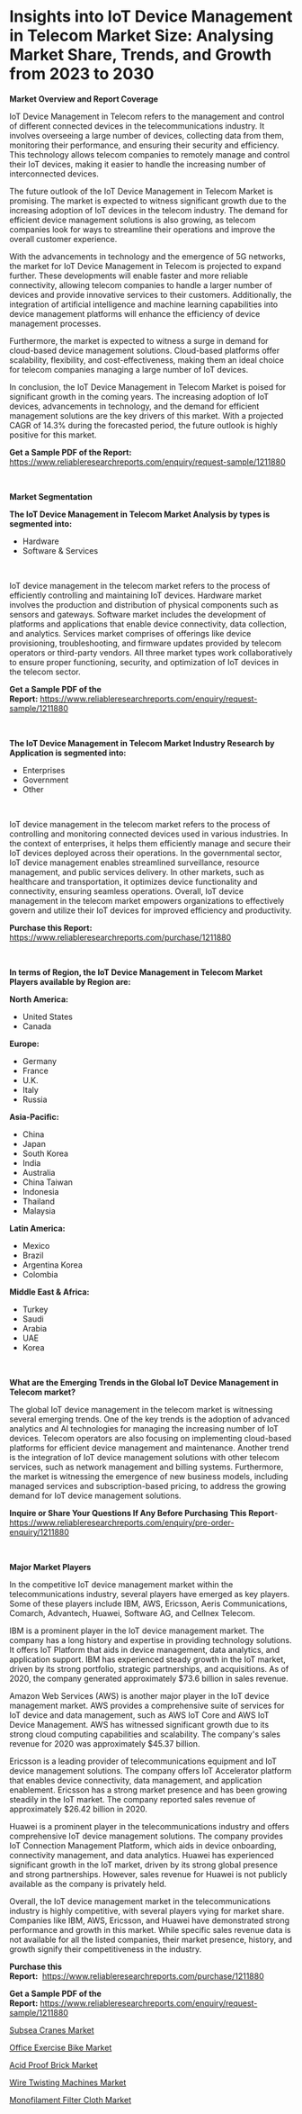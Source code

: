 <p><h1>Insights into IoT Device Management in Telecom Market Size: Analysing Market Share, Trends, and Growth from 2023 to 2030</h1></p><p><strong>Market Overview and Report Coverage</strong></p>
<p><p>IoT Device Management in Telecom refers to the management and control of different connected devices in the telecommunications industry. It involves overseeing a large number of devices, collecting data from them, monitoring their performance, and ensuring their security and efficiency. This technology allows telecom companies to remotely manage and control their IoT devices, making it easier to handle the increasing number of interconnected devices.</p><p>The future outlook of the IoT Device Management in Telecom Market is promising. The market is expected to witness significant growth due to the increasing adoption of IoT devices in the telecom industry. The demand for efficient device management solutions is also growing, as telecom companies look for ways to streamline their operations and improve the overall customer experience.</p><p>With the advancements in technology and the emergence of 5G networks, the market for IoT Device Management in Telecom is projected to expand further. These developments will enable faster and more reliable connectivity, allowing telecom companies to handle a larger number of devices and provide innovative services to their customers. Additionally, the integration of artificial intelligence and machine learning capabilities into device management platforms will enhance the efficiency of device management processes.</p><p>Furthermore, the market is expected to witness a surge in demand for cloud-based device management solutions. Cloud-based platforms offer scalability, flexibility, and cost-effectiveness, making them an ideal choice for telecom companies managing a large number of IoT devices.</p><p>In conclusion, the IoT Device Management in Telecom Market is poised for significant growth in the coming years. The increasing adoption of IoT devices, advancements in technology, and the demand for efficient management solutions are the key drivers of this market. With a projected CAGR of 14.3% during the forecasted period, the future outlook is highly positive for this market.</p></p>
<p><strong>Get a Sample PDF of the Report:</strong> <a href="https://www.reliableresearchreports.com/enquiry/request-sample/1211880">https://www.reliableresearchreports.com/enquiry/request-sample/1211880</a></p>
<p>&nbsp;</p>
<p><strong>Market Segmentation</strong></p>
<p><strong>The IoT Device Management in Telecom Market Analysis by types is segmented into:</strong></p>
<p><ul><li>Hardware</li><li>Software & Services</li></ul></p>
<p>&nbsp;</p>
<p><p>IoT device management in the telecom market refers to the process of efficiently controlling and maintaining IoT devices. Hardware market involves the production and distribution of physical components such as sensors and gateways. Software market includes the development of platforms and applications that enable device connectivity, data collection, and analytics. Services market comprises of offerings like device provisioning, troubleshooting, and firmware updates provided by telecom operators or third-party vendors. All three market types work collaboratively to ensure proper functioning, security, and optimization of IoT devices in the telecom sector.</p></p>
<p><strong>Get a Sample PDF of the Report:</strong>&nbsp;<a href="https://www.reliableresearchreports.com/enquiry/request-sample/1211880">https://www.reliableresearchreports.com/enquiry/request-sample/1211880</a></p>
<p>&nbsp;</p>
<p><strong>The IoT Device Management in Telecom Market Industry Research by Application is segmented into:</strong></p>
<p><ul><li>Enterprises</li><li>Government</li><li>Other</li></ul></p>
<p>&nbsp;</p>
<p><p>IoT device management in the telecom market refers to the process of controlling and monitoring connected devices used in various industries. In the context of enterprises, it helps them efficiently manage and secure their IoT devices deployed across their operations. In the governmental sector, IoT device management enables streamlined surveillance, resource management, and public services delivery. In other markets, such as healthcare and transportation, it optimizes device functionality and connectivity, ensuring seamless operations. Overall, IoT device management in the telecom market empowers organizations to effectively govern and utilize their IoT devices for improved efficiency and productivity.</p></p>
<p><strong>Purchase this Report:</strong>&nbsp; <a href="https://www.reliableresearchreports.com/purchase/1211880">https://www.reliableresearchreports.com/purchase/1211880</a></p>
<p>&nbsp;</p>
<p><strong>In terms of Region, the IoT Device Management in Telecom Market Players available by Region are:</strong></p>
<p>
    <p> <strong> North America: </strong>
        <ul>
            <li>United States</li>
            <li>Canada</li>
        </ul>
        </p> 
    <p> <strong> Europe: </strong>
        <ul>
            <li>Germany</li>
            <li>France</li>
            <li>U.K.</li>
            <li>Italy</li>
            <li>Russia</li>
        </ul>
        </p> 
    <p> <strong> Asia-Pacific: </strong>
        <ul>
            <li>China</li>
            <li>Japan</li>
            <li>South Korea</li>
            <li>India</li>
            <li>Australia</li>
            <li>China Taiwan</li>
            <li>Indonesia</li>
            <li>Thailand</li>
            <li>Malaysia</li>
        </ul>
        </p> 
    <p> <strong> Latin America: </strong>
        <ul>
            <li>Mexico</li>
            <li>Brazil</li>
            <li>Argentina Korea</li>
            <li>Colombia</li>
        </ul>
        </p> 
    <p> <strong> Middle East & Africa: </strong>
        <ul>
            <li>Turkey</li>
            <li>Saudi</li>
            <li>Arabia</li>
            <li>UAE</li>
            <li>Korea</li>
        </ul>
    </p>
    </p>
<p>&nbsp;</p>
<p><strong>What are the Emerging Trends in the Global IoT Device Management in Telecom market?</strong></p>
<p><p>The global IoT device management in the telecom market is witnessing several emerging trends. One of the key trends is the adoption of advanced analytics and AI technologies for managing the increasing number of IoT devices. Telecom operators are also focusing on implementing cloud-based platforms for efficient device management and maintenance. Another trend is the integration of IoT device management solutions with other telecom services, such as network management and billing systems. Furthermore, the market is witnessing the emergence of new business models, including managed services and subscription-based pricing, to address the growing demand for IoT device management solutions.</p></p>
<p><strong>Inquire or Share Your Questions If Any Before Purchasing This Report</strong>- <a href="https://www.reliableresearchreports.com/enquiry/pre-order-enquiry/1211880">https://www.reliableresearchreports.com/enquiry/pre-order-enquiry/1211880</a></p>
<p>&nbsp;</p>
<p><strong>Major Market Players</strong></p>
<p><p>In the competitive IoT device management market within the telecommunications industry, several players have emerged as key players. Some of these players include IBM, AWS, Ericsson, Aeris Communications, Comarch, Advantech, Huawei, Software AG, and Cellnex Telecom.</p><p>IBM is a prominent player in the IoT device management market. The company has a long history and expertise in providing technology solutions. It offers IoT Platform that aids in device management, data analytics, and application support. IBM has experienced steady growth in the IoT market, driven by its strong portfolio, strategic partnerships, and acquisitions. As of 2020, the company generated approximately $73.6 billion in sales revenue.</p><p>Amazon Web Services (AWS) is another major player in the IoT device management market. AWS provides a comprehensive suite of services for IoT device and data management, such as AWS IoT Core and AWS IoT Device Management. AWS has witnessed significant growth due to its strong cloud computing capabilities and scalability. The company's sales revenue for 2020 was approximately $45.37 billion.</p><p>Ericsson is a leading provider of telecommunications equipment and IoT device management solutions. The company offers IoT Accelerator platform that enables device connectivity, data management, and application enablement. Ericsson has a strong market presence and has been growing steadily in the IoT market. The company reported sales revenue of approximately $26.42 billion in 2020.</p><p>Huawei is a prominent player in the telecommunications industry and offers comprehensive IoT device management solutions. The company provides IoT Connection Management Platform, which aids in device onboarding, connectivity management, and data analytics. Huawei has experienced significant growth in the IoT market, driven by its strong global presence and strong partnerships. However, sales revenue for Huawei is not publicly available as the company is privately held.</p><p>Overall, the IoT device management market in the telecommunications industry is highly competitive, with several players vying for market share. Companies like IBM, AWS, Ericsson, and Huawei have demonstrated strong performance and growth in this market. While specific sales revenue data is not available for all the listed companies, their market presence, history, and growth signify their competitiveness in the industry.</p></p>
<p><strong>Purchase this Report:</strong>&nbsp;&nbsp;<a href="https://www.reliableresearchreports.com/purchase/1211880">https://www.reliableresearchreports.com/purchase/1211880</a></p>
<p></p>
<p><strong>Get a Sample PDF of the Report:</strong>&nbsp;<a href="https://www.reliableresearchreports.com/enquiry/request-sample/1211880">https://www.reliableresearchreports.com/enquiry/request-sample/1211880</a></p>
<p><p><a href="https://www.linkedin.com/pulse/subsea-cranes-market-research-report-provides-thorough-industry/">Subsea Cranes Market</a></p><p><a href="https://medium.com/@ishankishanrp23/office-exercise-bike-market-size-growth-forecast-2023-2030-b960b9aa1ff1">Office Exercise Bike Market</a></p><p><a href="https://www.linkedin.com/pulse/acid-proof-brick-market-insights-players-forecast-till/">Acid Proof Brick Market</a></p><p><a href="https://www.linkedin.com/pulse/wire-twisting-machines-market-research-report-provides/">Wire Twisting Machines Market</a></p><p><a href="https://medium.com/@besaagolli28/monofilament-filter-cloth-market-size-growth-forecast-2023-2030-a8e68e5d8365">Monofilament Filter Cloth Market</a></p></p>